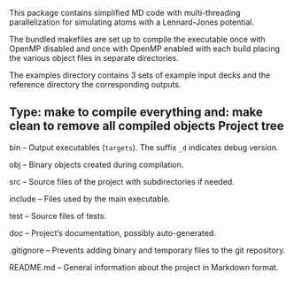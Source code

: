 This package contains simplified MD code with multi-threading
parallelization for simulating atoms with a Lennard-Jones potential.

The bundled makefiles are set up to compile the executable once
with OpenMP disabled and once with OpenMP enabled with each build
placing the various object files in separate directories.

The examples directory contains 3 sets of example input decks
and the reference directory the corresponding outputs.

Type: make
to compile everything and: make clean
to remove all compiled objects
Project tree
-----------
bin – Output executables (`targets`). The suffix `_d` indicates debug version.

obj – Binary objects created during compilation.

src – Source files of the project with subdirectories if needed.

include – Files used by the main executable.

test – Source files of tests.

doc – Project’s documentation, possibly auto-generated.

.gitignore – Prevents adding binary and temporary files to the git repository.

README.md – General information about the project in Markdown format.
